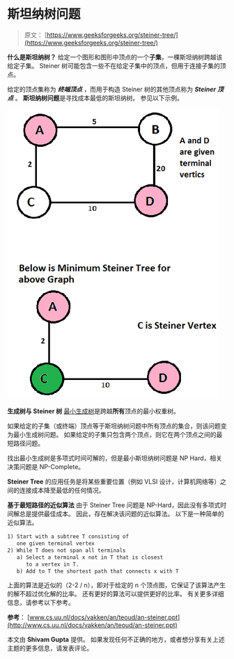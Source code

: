 # 斯坦纳树问题

> 原文： [https://www.geeksforgeeks.org/steiner-tree/](https://www.geeksforgeeks.org/steiner-tree/)

**什么是斯坦纳树？**
给定一个图形和图形中顶点的一个**子集**，一棵斯坦纳树跨越该给定子集。 Steiner 树可能包含一些不在给定子集中的顶点，但用于连接子集的顶点。

给定的顶点集称为 ***终端顶点*** ，而用于构造 Steiner 树的其他顶点称为 ***Steiner 顶点*** 。
 **斯坦纳树问题**是寻找成本最低的斯坦纳树。 参见以下示例。

[![steiner](img/304ba7c024b1cd8f9362d64978cf3fde.png)](https://media.geeksforgeeks.org/wp-content/cdn-uploads/steiner.png)

**生成树与 Steiner 树**
[最小生成树](https://www.geeksforgeeks.org/greedy-algorithms-set-2-kruskals-minimum-spanning-tree-mst/)是跨越**所有**顶点的最小权重树。

如果给定的子集（或终端）顶点等于斯坦纳树问题中所有顶点的集合，则该问题变为最小生成树问题。 如果给定的子集只包含两个顶点，则它在两个顶点之间的最短路径问题。

找出最小生成树是多项式时间可解的，但是最小斯坦纳树问题是 NP Hard，相关决策问题是 NP-Complete。

**Steiner Tree**
的应用任务是将某些重要位置（例如 VLSI 设计，计算机网络等）之间的连接成本降至最低的任何情况。

**基于最短路径的近似算法**
由于 Steiner Tree 问题是 NP-Hard，因此没有多项式时间解总是提供最佳成本。 因此，存在解决该问题的近似算法。 以下是一种简单的近似算法。

```
1) Start with a subtree T consisting of 
   one given terminal vertex
2) While T does not span all terminals
   a) Select a terminal x not in T that is closest 
      to a vertex in T.
   b) Add to T the shortest path that connects x with T

```

上面的算法是近似的（2-2 / n），即对于给定的 n 个顶点图，它保证了该算法产生的解不超过优化解的比率。 还有更好的算法可以提供更好的比率。 有关更多详细信息，请参考以下参考。

**参考**：
[www.cs.uu.nl/docs/vakken/an/teoud/an-steiner.ppt](http://www.cs.uu.nl/docs/vakken/an/teoud/an-steiner.ppt)

本文由 **Shivam Gupta** 提供。 如果发现任何不正确的地方，或者想分享有关上述主题的更多信息，请发表评论。


